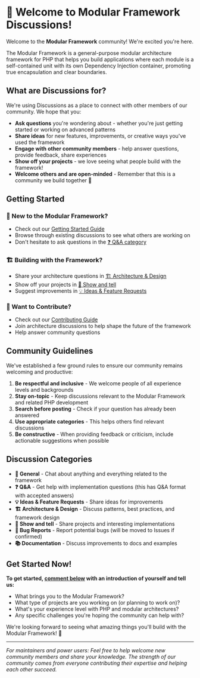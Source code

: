 # 👋 Welcome to Modular Framework Discussions!

Welcome to the **Modular Framework** community! We're excited you're here. 

The Modular Framework is a general-purpose modular architecture framework for PHP that helps you build applications where each module is a self-contained unit with its own Dependency Injection container, promoting true encapsulation and clear boundaries.

## What are Discussions for?

We're using Discussions as a place to connect with other members of our community. We hope that you:

* **Ask questions** you're wondering about - whether you're just getting started or working on advanced patterns
* **Share ideas** for new features, improvements, or creative ways you've used the framework
* **Engage with other community members** - help answer questions, provide feedback, share experiences
* **Show off your projects** - we love seeing what people build with the framework!
* **Welcome others and are open-minded** - Remember that this is a community we build together 💪

## Getting Started

### 🚀 New to the Modular Framework?
- Check out our [Getting Started Guide](https://github.com/power-modules/framework/blob/main/docs/getting-started.md)
- Browse through existing discussions to see what others are working on
- Don't hesitate to ask questions in the [❓ Q&A category](../discussions/categories/q-a)

### 🏗️ Building with the Framework?
- Share your architecture questions in [🏗️ Architecture & Design](../discussions/categories/architecture-design)
- Show off your projects in [🎉 Show and tell](../discussions/categories/show-and-tell)
- Suggest improvements in [💡 Ideas & Feature Requests](../discussions/categories/ideas-feature-requests)

### 🤝 Want to Contribute?
- Check out our [Contributing Guide](../../CONTRIBUTING.md)
- Join architecture discussions to help shape the future of the framework
- Help answer community questions

## Community Guidelines

We've established a few ground rules to ensure our community remains welcoming and productive:

1. **Be respectful and inclusive** - We welcome people of all experience levels and backgrounds
2. **Stay on-topic** - Keep discussions relevant to the Modular Framework and related PHP development
3. **Search before posting** - Check if your question has already been answered
4. **Use appropriate categories** - This helps others find relevant discussions
5. **Be constructive** - When providing feedback or criticism, include actionable suggestions when possible

## Discussion Categories

- **💬 General** - Chat about anything and everything related to the framework
- **❓ Q&A** - Get help with implementation questions (this has Q&A format with accepted answers)
- **💡 Ideas & Feature Requests** - Share ideas for improvements 
- **🏗️ Architecture & Design** - Discuss patterns, best practices, and framework design
- **🎉 Show and tell** - Share projects and interesting implementations
- **🐛 Bug Reports** - Report potential bugs (will be moved to Issues if confirmed)
- **📚 Documentation** - Discuss improvements to docs and examples

## Get Started Now!

**To get started, [comment below](../discussions) with an introduction of yourself and tell us:**
- What brings you to the Modular Framework?
- What type of projects are you working on (or planning to work on)?
- What's your experience level with PHP and modular architectures?
- Any specific challenges you're hoping the community can help with?

We're looking forward to seeing what amazing things you'll build with the Modular Framework! 🎉

---

*For maintainers and power users: Feel free to help welcome new community members and share your knowledge. The strength of our community comes from everyone contributing their expertise and helping each other succeed.*